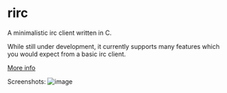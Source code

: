 # rirc

A minimalistic irc client written in C.

While still under development, it currently supports
many features which you would expect from a basic
irc client.

[More info](http://rcr.io/rirc.html)

Screenshots:
![image](https://raw.github.com/robbinsr/rirc/master/rirc.png?raw=true)
